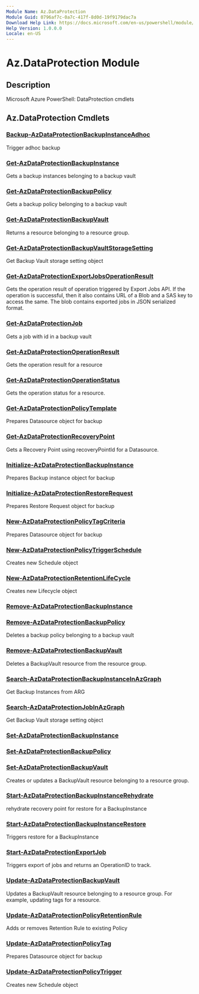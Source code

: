 ```yaml
---
Module Name: Az.DataProtection
Module Guid: 0796af7c-0a7c-417f-8d0d-19f9179dac7a
Download Help Link: https://docs.microsoft.com/en-us/powershell/module/az.dataprotection
Help Version: 1.0.0.0
Locale: en-US
---
```


# Az.DataProtection Module
## Description
Microsoft Azure PowerShell: DataProtection cmdlets

## Az.DataProtection Cmdlets
### [Backup-AzDataProtectionBackupInstanceAdhoc](Backup-AzDataProtectionBackupInstanceAdhoc.md)
Trigger adhoc backup

### [Get-AzDataProtectionBackupInstance](Get-AzDataProtectionBackupInstance.md)
Gets a backup instances belonging to a backup vault

### [Get-AzDataProtectionBackupPolicy](Get-AzDataProtectionBackupPolicy.md)
Gets a backup policy belonging to a backup vault

### [Get-AzDataProtectionBackupVault](Get-AzDataProtectionBackupVault.md)
Returns a resource belonging to a resource group.

### [Get-AzDataProtectionBackupVaultStorageSetting](Get-AzDataProtectionBackupVaultStorageSetting.md)
Get Backup Vault storage setting object

### [Get-AzDataProtectionExportJobsOperationResult](Get-AzDataProtectionExportJobsOperationResult.md)
Gets the operation result of operation triggered by Export Jobs API.
If the operation is successful, then it also contains URL of a Blob and a SAS key to access the same.
The blob contains exported jobs in JSON serialized format.

### [Get-AzDataProtectionJob](Get-AzDataProtectionJob.md)
Gets a job with id in a backup vault

### [Get-AzDataProtectionOperationResult](Get-AzDataProtectionOperationResult.md)
Gets the operation result for a resource

### [Get-AzDataProtectionOperationStatus](Get-AzDataProtectionOperationStatus.md)
Gets the operation status for a resource.

### [Get-AzDataProtectionPolicyTemplate](Get-AzDataProtectionPolicyTemplate.md)
Prepares Datasource object for backup

### [Get-AzDataProtectionRecoveryPoint](Get-AzDataProtectionRecoveryPoint.md)
Gets a Recovery Point using recoveryPointId for a Datasource.

### [Initialize-AzDataProtectionBackupInstance](Initialize-AzDataProtectionBackupInstance.md)
Prepares Backup instance object for backup

### [Initialize-AzDataProtectionRestoreRequest](Initialize-AzDataProtectionRestoreRequest.md)
Prepares Restore Request object for backup

### [New-AzDataProtectionPolicyTagCriteria](New-AzDataProtectionPolicyTagCriteria.md)
Prepares Datasource object for backup

### [New-AzDataProtectionPolicyTriggerSchedule](New-AzDataProtectionPolicyTriggerSchedule.md)
Creates new Schedule object

### [New-AzDataProtectionRetentionLifeCycle](New-AzDataProtectionRetentionLifeCycle.md)
Creates new Lifecycle object

### [Remove-AzDataProtectionBackupInstance](Remove-AzDataProtectionBackupInstance.md)


### [Remove-AzDataProtectionBackupPolicy](Remove-AzDataProtectionBackupPolicy.md)
Deletes a backup policy belonging to a backup vault

### [Remove-AzDataProtectionBackupVault](Remove-AzDataProtectionBackupVault.md)
Deletes a BackupVault resource from the resource group.

### [Search-AzDataProtectionBackupInstanceInAzGraph](Search-AzDataProtectionBackupInstanceInAzGraph.md)
Get Backup Instances from ARG

### [Search-AzDataProtectionJobInAzGraph](Search-AzDataProtectionJobInAzGraph.md)
Get Backup Vault storage setting object

### [Set-AzDataProtectionBackupInstance](Set-AzDataProtectionBackupInstance.md)


### [Set-AzDataProtectionBackupPolicy](Set-AzDataProtectionBackupPolicy.md)


### [Set-AzDataProtectionBackupVault](Set-AzDataProtectionBackupVault.md)
Creates or updates a BackupVault resource belonging to a resource group.

### [Start-AzDataProtectionBackupInstanceRehydrate](Start-AzDataProtectionBackupInstanceRehydrate.md)
rehydrate recovery point for restore for a BackupInstance

### [Start-AzDataProtectionBackupInstanceRestore](Start-AzDataProtectionBackupInstanceRestore.md)
Triggers restore for a BackupInstance

### [Start-AzDataProtectionExportJob](Start-AzDataProtectionExportJob.md)
Triggers export of jobs and returns an OperationID to track.

### [Update-AzDataProtectionBackupVault](Update-AzDataProtectionBackupVault.md)
Updates a BackupVault resource belonging to a resource group.
For example, updating tags for a resource.

### [Update-AzDataProtectionPolicyRetentionRule](Update-AzDataProtectionPolicyRetentionRule.md)
Adds or removes Retention Rule to existing Policy

### [Update-AzDataProtectionPolicyTag](Update-AzDataProtectionPolicyTag.md)
Prepares Datasource object for backup

### [Update-AzDataProtectionPolicyTrigger](Update-AzDataProtectionPolicyTrigger.md)
Creates new Schedule object

